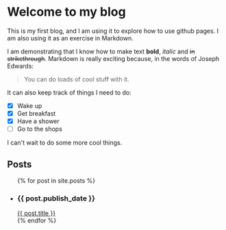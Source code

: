 # Welcome to my blog

This is my first blog, and I am using it to explore how to use github pages. I am also using it as an exercise in Markdown.

I am demonstrating that I know how to make text **bold**, _italic_ and ~~in strikethrough~~. Markdown is really exciting because, in the words of Joseph Edwards:
> You can do loads of cool stuff with it.

It can also keep track of things I need to do:

- [x] Wake up
- [x] Get breakfast
- [x] Have a shower
- [ ] Go to the shops

I can't wait to do some more cool things.

## Posts

<ul>
    {% for post in site.posts %}
        <li>
            <h3>{{ post.publish_date }}</h3>
            <a href="{{ post.url | absolute_url}}">{{ post.title }}</a>
        </li>
    {% endfor %}
</ul>
